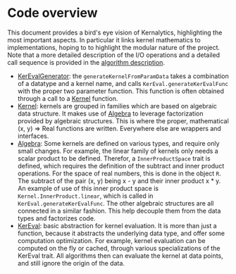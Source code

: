 # Code overview

This document provides a bird's eye vision of Kernalytics, highlighting the most important aspects. In particular it links kernel mathematics to implementations, hoping to to highlight the modular nature of the project. Note that a more detailed description of the I/O operations and a detailed call sequence is provided in the [algorithm description](/doc/algoDesc.md).

- [KerEvalGenerator](/src/main/scala/rkhs/KerEvalGenerator.scala): the `generateKernelFromParamData` takes a combination of a datatype and a kernel name, and calls `KerEval.generateKerEvalFunc` with the proper two parameter function. This function is often obtained through a call to a [Kernel](/src/main/scala/rkhs/Kernel.scala) function.
- [Kernel](/src/main/scala/rkhs/Kernel.scala): kernels are grouped in families which are based on algebraic data structure. It makes use of [Algebra](/src/main/scala/rkhs/Algebra.scala) to leverage factorization provided by algebraic structures. This is where the proper, mathematical (x, y) => Real functions are written. Everywhere else are wrappers and interfaces.
- [Algebra](/src/main/scala/rkhs/Algebra.scala): Some kernels are defined on various types, and require only small changes. For example, the linear family of kernels only needs a scalar product to be defined. Therefor, a `InnerProductSpace` trait is defined, which requires the definition of the subtract and inner product operations. For the space of real numbers, this is done in the object `R`. The subtract of the pair (x, y) being x - y and their inner product x * y. An example of use of this inner product space is `Kernel.InnerProduct.linear`, which is called in `KerEval.generateKerEvalFunc`. The other algebraic structures are all connected in a similar fashion. This help decouple them from the data types and factorizes code.
- [KerEval](/src/main/scala/rkhs/KerEval.scala): basic abstraction for kernel evaluation. It is more than just a function, because it abstracts the underlying data type, and offer some computation optimization. For example, kernel evaluation can be computed on the fly or cached, through various specializations of the KerEval trait. All algorithms then can evaluate the kernel at data points, and still ignore the origin of the data.

